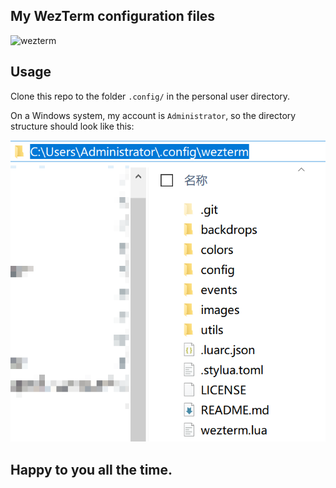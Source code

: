 ## My WezTerm configuration files

![wezterm](./images/wezterm.png)


## Usage

Clone this repo to the folder `.config/` in the personal user directory.

On a Windows system, my account is `Administrator`, so the directory structure should look like this:

![wezterm](./images/wezterm-windows.png)


## Happy to you all the time.
